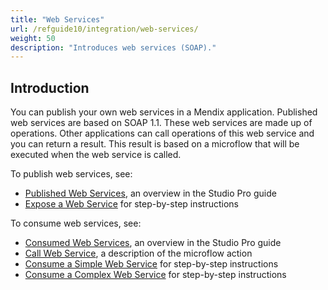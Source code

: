 ```yaml
---
title: "Web Services"
url: /refguide10/integration/web-services/
weight: 50
description: "Introduces web services (SOAP)."
---
```


## Introduction

You can publish your own web services in a Mendix application. Published web services are based on SOAP 1.1. These web services are made up of operations. Other applications can call operations of this web service and you can return a result. This result is based on a microflow that will be executed when the web service is called.

To publish web services, see:

* [Published Web Services](/refguide10/published-web-services/), an overview in the Studio Pro guide
* [Expose a Web Service](/howto/integration/expose-a-web-service/) for step-by-step instructions

To consume web services, see:

* [Consumed Web Services](/refguide10/consumed-web-services/), an overview in the Studio Pro guide
* [Call Web Service](/refguide10/call-web-service-action/), a description of the microflow action
* [Consume a Simple Web Service](/howto/integration/consume-a-simple-web-service/) for step-by-step instructions
* [Consume a Complex Web Service](/howto/integration/consume-a-complex-web-service/) for step-by-step instructions

